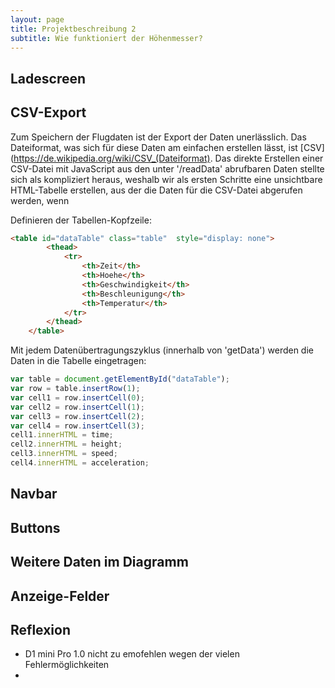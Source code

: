 ```yaml
---
layout: page
title: Projektbeschreibung 2
subtitle: Wie funktioniert der Höhenmesser?
---
```


## Ladescreen

## CSV-Export
Zum Speichern der Flugdaten ist der Export der Daten unerlässlich. Das Dateiformat, was sich für diese Daten am einfachen erstellen lässt, ist [CSV](https://de.wikipedia.org/wiki/CSV_(Dateiformat). Das direkte Erstellen einer CSV-Datei mit JavaScript aus den unter '/readData' abrufbaren Daten stellte sich als kompliziert heraus, weshalb wir als ersten Schritte eine unsichtbare HTML-Tabelle erstellen, aus der die Daten für die CSV-Datei abgerufen werden, wenn

Definieren der Tabellen-Kopfzeile:

```html
<table id="dataTable" class="table"  style="display: none">
        <thead>
            <tr>
                <th>Zeit</th>
                <th>Hoehe</th>
                <th>Geschwindigkeit</th>
                <th>Beschleunigung</th>
                <th>Temperatur</th>
            </tr>
        </thead>
    </table>
```

Mit jedem Datenübertragungszyklus (innerhalb von 'getData') werden die Daten in die Tabelle eingetragen:

```js
var table = document.getElementById("dataTable");
var row = table.insertRow(1);
var cell1 = row.insertCell(0);
var cell2 = row.insertCell(1);
var cell3 = row.insertCell(2);
var cell4 = row.insertCell(3);
cell1.innerHTML = time;
cell2.innerHTML = height;
cell3.innerHTML = speed;
cell4.innerHTML = acceleration;
```

## Navbar

## Buttons

## Weitere Daten im Diagramm

## Anzeige-Felder

## Reflexion
- D1 mini Pro 1.0 nicht zu emofehlen wegen der vielen Fehlermöglichkeiten
- 
